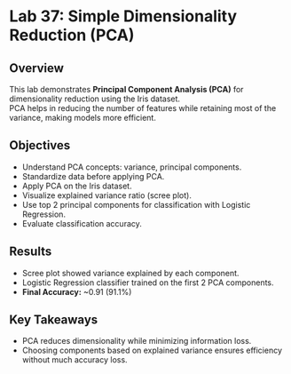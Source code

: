 # Lab 37: Simple Dimensionality Reduction (PCA)

## Overview
This lab demonstrates **Principal Component Analysis (PCA)** for dimensionality reduction using the Iris dataset.  
PCA helps in reducing the number of features while retaining most of the variance, making models more efficient.

## Objectives
- Understand PCA concepts: variance, principal components.
- Standardize data before applying PCA.
- Apply PCA on the Iris dataset.
- Visualize explained variance ratio (scree plot).
- Use top 2 principal components for classification with Logistic Regression.
- Evaluate classification accuracy.

## Results
- Scree plot showed variance explained by each component.
- Logistic Regression classifier trained on the first 2 PCA components.
- **Final Accuracy:** ~0.91 (91.1%)

## Key Takeaways
- PCA reduces dimensionality while minimizing information loss.
- Choosing components based on explained variance ensures efficiency without much accuracy loss.
